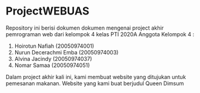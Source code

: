 # ProjectWEBUAS
Repository ini berisi dokumen dokumen mengenai project akhir pemrograman web dari kelompok 4 kelas PTI 2020A
Anggota Kelompok 4 :
1. Hoirotun Nafiah (20050974001)
2. Nurun Decerachmi Emba (20050974003)
3. Alvina Jacindy (20050974037)
4. Nomar Samaa (20050974051)


Dalam project akhir kali ini, kami membuat website yang ditujukan untuk pemesanan makanan. Website yang kami buat berjudul Queen Dimsum 
